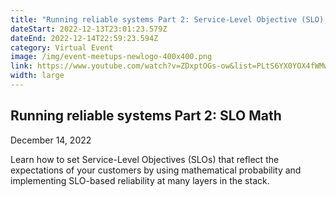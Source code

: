 ```yaml
---
title: "Running reliable systems Part 2: Service-Level Objective (SLO) Math"
dateStart: 2022-12-13T23:01:23.579Z
dateEnd: 2022-12-14T22:59:23.594Z
category: Virtual Event
image: /img/event-meetups-newlogo-400x400.png
link: https://www.youtube.com/watch?v=ZDxptOGs-ow&list=PLtS6YX0YOX4fWMwKbp9blyI1GLdXlbWjY
width: large
---
```

## Running reliable systems Part 2: SLO Math
D﻿ecember 14, 2022


Learn how to set Service-Level Objectives (SLOs) that reflect the expectations of your customers by using mathematical probability and implementing SLO-based reliability at many layers in the stack.